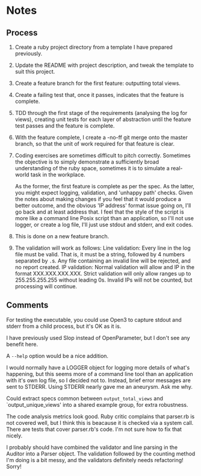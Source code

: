 # Notes

## Process
1. Create a ruby project directory from a template I have prepared previously.
2. Update the README with project description, and tweak the template to suit
   this project.
3. Create a feature branch for the first feature: outputting total views.
4. Create a failing test that, once it passes, indicates that the feature is
   complete.
5. TDD through the first stage of the requirements (analysing the log for
   views), creating unit tests for each layer of abstraction until the feature
   test passes and the feature is complete.
6. With the feature complete, I create a -no-ff git merge onto the master
   branch, so that the unit of work required for that feature is clear.
6. Coding exercises are sometimes difficult to pitch correctly. Sometimes the
   objective is to simply demonstrate a sufficiently broad understanding of the
   ruby space, sometimes it is to simulate a real-world task in the workplace.

   As the former, the first feature is complete as per the spec. As the latter,
   you might expect logging, validation, and 'unhappy path' checks. Given
   the notes about making changes if you feel that it would produce a better
   outcome, and the obvious 'IP address' format issue going on, I'll go back and
   at least address that.
   I feel that the style of the script is more like a command line Posix script
   than an application, so I'll not use logger, or create a log file, I'll just
   use stdout and stderr, and exit codes.
8. This is done on a new feature branch.
9. The validation will work as follows:
   Line validation: Every line in the log file must be valid. That is, it must
   be a string, followed by 4 numbers separated by `.`s.
   Any file containing an invalid line will be rejected, and no report created.
   IP validation:
   Normal validation will allow and IP in the format XXX.XXX.XXX.XXX.
   Strict validation will only allow ranges up to 255.255.255.255 without
   leading 0s.
   Invalid IPs will not be counted, but processing will continue.

## Comments

For testing the executable, you could use Open3 to capture stdout and stderr
from a child process, but it's OK as it is.

I have previously used Slop instead of OpenParameter, but I don't see any
benefit here.

A `--help` option would be a nice addition.

I would normally have a LOGGER object for logging more details of what's
happening, but this seems more of a command line tool than an application with
it's own log file, so I decided not to. Instead, brief error messages are sent
to STDERR. Using STDERR nearly gave me an aneurysm. Ask me why.

Could extract specs common between `output_total_views` and `output_unique_views'
into a shared example group, for extra robustness.

The code analysis metrics look good. Ruby critic complains that parser.rb is
not covered well, but I think this is beacause it is checked via a system call.
There are tests that cover parser.rb's code. I'm not sure how to fix that nicely.

I probably should have combined the validator and line parsing in the Auditor
into a Parser object. The validation followed by the counting method I'm doing
is a bit messy, and the validators definitely needs refactoring! Sorry!
